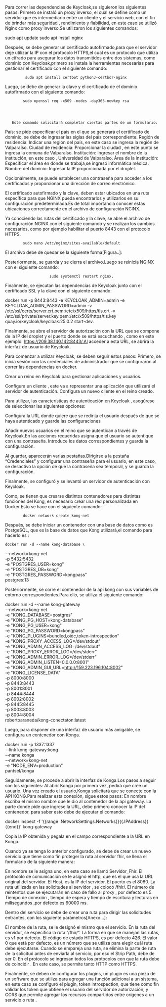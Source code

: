 Para correr las dependencias de Keycloak,se siguieron los siguientes pasos:
Primero se instaló un proxy inverso, el cual se define como un servidor que es intermediario entre un cliente y el servicio web, con el fin de brindar más seguridad , rendimiento y fiabilidad, en este caso se utilizó Nginx como proxy inverso.Se utilizaron los siguientes comandos:

sudo apt update
sudo apt install nginx

Después, se debe generar un certificado autofirmado,para que el servidor deje utilizar la IP con el protocolo HTTPS,el cual es un protocolo que utiliza un cifrado para asegurar los datos transmitidos entre dos sistemas, como dominio con Keycloak,primero se instala la herramientas necesarias para gestionar el certificado con el siguiente comando:		
                             
			 sudo apt install certbot python3-certbor-nginx

Luego, se debe de generar la clave y el certificado de el dominio autofirmado con el siguiente comando:

			sudo openssl req -x509 -nodes -day365-newkey rsa




       Este comando solicitará completar ciertas partes de un formulario: 
País: se pide especificar el país en el que se generará el certificado de dominio, se debe de ingresar las siglas del país correspondiente.
Región de residencia: Indicar una región del país, en este caso se ingresa la región de Valparaíso.
Ciudad de residencia: Proporcionar la ciudad , en este punto se ingresa la comuna de Valparaíso.
Institución: Ingresar el nombre de la institución, en este caso , Universidad de Valparaíso.
Área de la institución: Especificar el área en donde se trabaja,se ingresó informática médica.
Nombre del dominio: Ingresar la IP proporcionada por el droplet.

Opcionalmente, se puede establecer una contraseña para acceder a los certificados y proporcionar una dirección de correo electrónico.

El certificado autofirmado y la clave, deben estar ubicados en una ruta específica para que NGINX pueda encontrarlos y utilizarlos en su configuración predeterminada.Es de total importancia conocer estas ubicaciones correctamente en el archivo de configuración NGINX.

Ya conociendo las rutas del certificado y la clave, se abre el archivo de configuración NGINX con el siguiente comando y se realizan los cambios necesarios, como por ejemplo habilitar el puerto 8443 con el protocolo HTTPS.

			sudo nano /etc/nginx/sites-available/default

El archivo debe de quedar se la siguiente forma[Figura..]:


	
                 
Posteriormente, se guarda y se cierra el archivo.Luego se reinicia NGINX con el siguiente comando: 

           				sudo systemctl restart nginx.

Finalmente, se ejecutan las dependencias de Keycloak junto con el certificado SSL y la clave con el siguiente comando:  

docker run -p 8443:8443 -e KEYCLOAK_ADMIN=admin -e 		KEYCLOAK_ADMIN_PASSWORD=admin -v /etc/ssl/certs/server.crt.pem:/etc/x509/https/tls.crt -v /etc/ssl/private/server.key.pem:/etc/x509/https/tls.key quay.io/keycloak/keycloak:25.0.2 start-dev.

Finalmente, se abre el servidor de autorización con la URL que se compone de la  IP del droplet y el puerto donde se está escuchando , como en este ejemplo: https://209.38.140.142:8443/.Al acceder a esta URL, se abrirá la interfaz de usuario de Keycloak.

Para comenzar a utilizar Keycloak, se deben seguir estos pasos:
Primero, se inicia sesión con las credenciales de administrador que se configuraron al correr las dependencias en docker.








   








Crear un reino en Keycloak para gestionar aplicaciones y usuarios.

Configura un cliente , este va a representar una aplicación que utilizará el servidor de autenticación. Configura un nuevo cliente en el reino creado.


Para utilizar, las características de autenticación en Keycloak , asegúrese de seleccionar las siguientes opciones:


Configura la URL donde quiere que se redirija el usuario después de que se haya autenticado y guarde las configuraciones


Añadir nuevos usuarios en el reino que se autentican a través de Keycloak.En las acciones requeridas asigna que el usuario se autentique con una contraseña. Introduce los datos correspondientes y guarda la configuración. 




Al guardar, aparecerán varias pestañas.Dirigirse a la pestaña “Credenciales” y configurar una contraseña para el usuario, en este caso, se desactivo la opción de que la contraseña sea temporal, y se guarda la configuración.





Finalmente, se configuró y se levantó un servidor de autenticación con Keycloak.

Como, se tienen que crearse distintos contenedores para distintas funciones del Kong, es necesario crear una red personalizada en Docker.Esto se hace con el siguiente comando:

			docker network create kong-net






Después, se debe iniciar un contenedor con una base de datos como es PostgeSQL, que es la base de datos que Kong utilizará,el comando para hacerlo es : 

    docker run -d --name kong-database \
  --network=kong-net \
  -p 5432:5432 \
  -e "POSTGRES_USER=kong" \
  -e "POSTGRES_DB=kong" \
  -e "POSTGRES_PASSWORD=kongpass" \
  postgres:13

Posteriormente, se corre el contenedor de la api kong con sus variables de entorno correspondientes.Para ello, se utiliza el siguiente comando: 
   
   docker run -d --name kong-gateway \
 --network=kong-net \
 -e "KONG_DATABASE=postgres" \
 -e "KONG_PG_HOST=kong-database" \
 -e "KONG_PG_USER=kong" \
 -e "KONG_PG_PASSWORD=kongpass" \
 -e "KONG_PLUGINS=bundled,oidc,token-introspection" \
 -e "KONG_PROXY_ACCESS_LOG=/dev/stdout" \
 -e "KONG_ADMIN_ACCESS_LOG=/dev/stdout" \
 -e "KONG_PROXY_ERROR_LOG=/dev/stderr" \
 -e "KONG_ADMIN_ERROR_LOG=/dev/stderr" \
 -e "KONG_ADMIN_LISTEN=0.0.0.0:8001" \
 -e "KONG_ADMIN_GUI_URL=http://159.223.196.104:8002" \
 -e "KONG_LICENSE_DATA" \
 -p 8000:8000 \
 -p 8443:8443 \
 -p 8001:8001 \
 -p 8444:8444 \
 -p 8002:8002 \
 -p 8445:8445 \
 -p 8003:8003 \
 -p 8004:8004 \
 robertoaraneda/kong-conectaton:latest

Luego, para disponer de una interfaz de usuario más amigable, se configura un contenedor con Konga.

docker run -p 1337:1337 \
            --link kong-gateway:kong \
            --name konga \
            --network=kong-net \
            -e "NODE_ENV=production" \
            pantsel/konga

Seguidamente, se procede a abrir la interfaz de Konga.Los pasos a seguir son los siguientes:
Al abrir Konga por primera vez, pedirá que cree un usuario.
Una vez creado el usuario,Konga solicitará que se conecte con la API KONG.Para realizar esta conexión, sigue estos pasos:
En nombre escriba el mismo nombre que le dio al contenedor de la api gateway.
La parte donde pide que ingrese la URL, debe primero conocer la IP del contenedor, para saber esto debe de ejecutar el comando:

docker inspect -f '{{range .NetworkSettings.Networks}}{{.IPAddress}}{{end}}' kong-gateway

Copia la IP obtenida y pegala en el campo correspondiente a la URL en Konga.

Cuando ya se tenga lo anterior configurado, se debe de crear un nuevo servicio  que tiene como fin proteger la ruta al servidor fhir, se llena el formulario de la siguiente manera:

En nombre se le asigna uno, en este caso se llamó Servidor_Fhir.
El protocolo de comunicación se le asignó el http, que es el que usa la URL original del servidor.
El Host, es la IP del servidor.
El puerto es el 8080.
La ruta utilizada en las solicitudes al servidor , se colocó /fhir/.
El número de reintentos que se ejecutarán en caso de fallo al proxy , por defecto es 5.
Tiempo de conexión , tiempo de espera y tiempo de escritura y lecturas  en milisegundos ,por defecto es 60000 ms.

Dentro del servicio se debe de crear una ruta para dirigir las solicitudes entrantes, con los siguiente parámetros[Anexo…]:

El nombre de la ruta, se le designó el mismo que el servicio.
En la ruta del servidor, se especifica la ruta “/fhir/”.
La forma en que se manejan las rutas, es v1 por defecto.
El código de estado HTTPS, es por defecto 426.
El valor 0 que está por defecto, es un número que se utiliza para elegir cuál ruta debe ejecutarse.
Cuando se empareja una ruta, se elimina la parte de ruta de la solicitud antes de enviarla al servicio, por eso el Strip Path, debe de ser 0.
En el protocolo se ingresan todos los protocolos con que la ruta debe de coincidir . En este caso, se permite tanto HTTP como HTTPS.

Finalmente, se deben de configurar los plugins, un plugin es una pieza de un software que se utiliza para agregar una función adicional a un sistema, en este caso se configuró el plugin, token introspection, que tiene como fin validar los token que obtiene el usuario del servidor de autorización, y CORS que permite agregar los recursos compartidos entre orígenes a un servicio o ruta .

